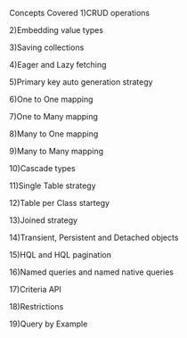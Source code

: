 Concepts Covered
1)CRUD operations

2)Embedding value types

3)Saving collections

4)Eager and Lazy fetching

5)Primary key auto generation strategy

6)One to One mapping

7)One to Many mapping

8)Many to One mapping

9)Many to Many mapping

10)Cascade types

11)Single Table strategy

12)Table per Class startegy

13)Joined strategy

14)Transient, Persistent and Detached objects

15)HQL and HQL pagination

16)Named queries and named native queries

17)Criteria API

18)Restrictions

19)Query by Example
